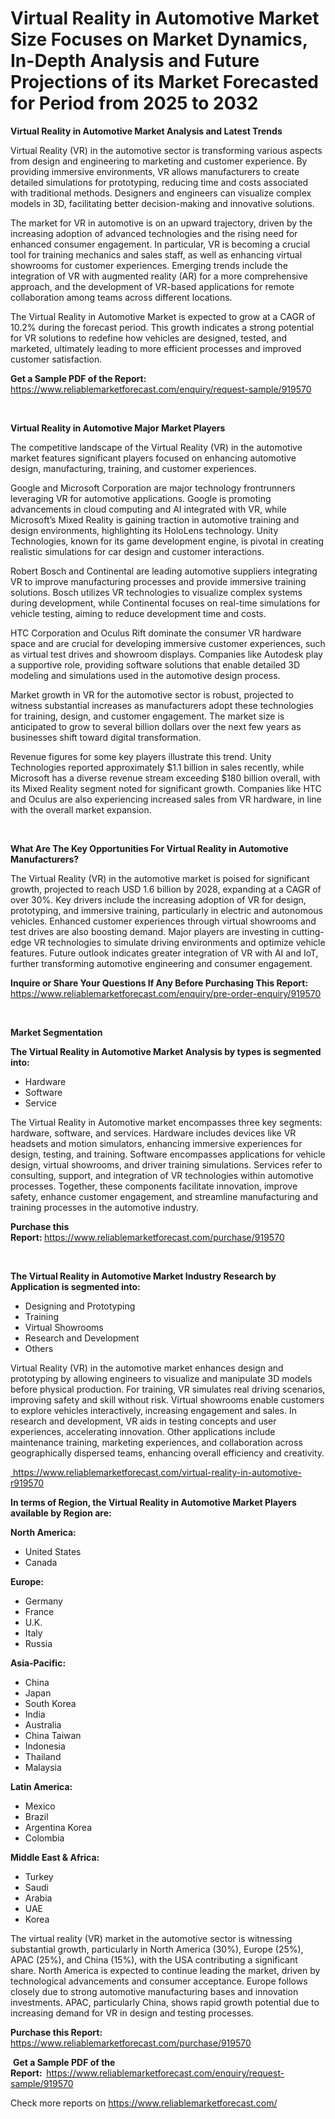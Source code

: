 <p><h1>Virtual Reality in Automotive Market Size Focuses on Market Dynamics, In-Depth Analysis and Future Projections of its Market Forecasted for Period from 2025 to 2032</h1></p><p><strong>Virtual Reality in Automotive Market Analysis and Latest Trends</strong></p>
<p><p>Virtual Reality (VR) in the automotive sector is transforming various aspects from design and engineering to marketing and customer experience. By providing immersive environments, VR allows manufacturers to create detailed simulations for prototyping, reducing time and costs associated with traditional methods. Designers and engineers can visualize complex models in 3D, facilitating better decision-making and innovative solutions.</p><p>The market for VR in automotive is on an upward trajectory, driven by the increasing adoption of advanced technologies and the rising need for enhanced consumer engagement. In particular, VR is becoming a crucial tool for training mechanics and sales staff, as well as enhancing virtual showrooms for customer experiences. Emerging trends include the integration of VR with augmented reality (AR) for a more comprehensive approach, and the development of VR-based applications for remote collaboration among teams across different locations.</p><p>The Virtual Reality in Automotive Market is expected to grow at a CAGR of 10.2% during the forecast period. This growth indicates a strong potential for VR solutions to redefine how vehicles are designed, tested, and marketed, ultimately leading to more efficient processes and improved customer satisfaction.</p></p>
<p><strong>Get a Sample PDF of the Report:&nbsp;</strong> <a href="https://www.reliablemarketforecast.com/enquiry/request-sample/919570?utm_campaign=2294&utm_medium=2&utm_source=Github&utm_content=ia&utm_term=30032025&utm_id=virtual-reality-in-automotive">https://www.reliablemarketforecast.com/enquiry/request-sample/919570</a></p>
<p>&nbsp;</p>
<p><strong>Virtual Reality in Automotive Major Market Players</strong></p>
<p><p>The competitive landscape of the Virtual Reality (VR) in the automotive market features significant players focused on enhancing automotive design, manufacturing, training, and customer experiences.</p><p>Google and Microsoft Corporation are major technology frontrunners leveraging VR for automotive applications. Google is promoting advancements in cloud computing and AI integrated with VR, while Microsoft’s Mixed Reality is gaining traction in automotive training and design environments, highlighting its HoloLens technology. Unity Technologies, known for its game development engine, is pivotal in creating realistic simulations for car design and customer interactions.</p><p>Robert Bosch and Continental are leading automotive suppliers integrating VR to improve manufacturing processes and provide immersive training solutions. Bosch utilizes VR technologies to visualize complex systems during development, while Continental focuses on real-time simulations for vehicle testing, aiming to reduce development time and costs.</p><p>HTC Corporation and Oculus Rift dominate the consumer VR hardware space and are crucial for developing immersive customer experiences, such as virtual test drives and showroom displays. Companies like Autodesk play a supportive role, providing software solutions that enable detailed 3D modeling and simulations used in the automotive design process.</p><p>Market growth in VR for the automotive sector is robust, projected to witness substantial increases as manufacturers adopt these technologies for training, design, and customer engagement. The market size is anticipated to grow to several billion dollars over the next few years as businesses shift toward digital transformation.</p><p>Revenue figures for some key players illustrate this trend. Unity Technologies reported approximately $1.1 billion in sales recently, while Microsoft has a diverse revenue stream exceeding $180 billion overall, with its Mixed Reality segment noted for significant growth. Companies like HTC and Oculus are also experiencing increased sales from VR hardware, in line with the overall market expansion.</p></p>
<p>&nbsp;</p>
<p><strong>What Are The Key Opportunities For Virtual Reality in Automotive Manufacturers?</strong></p>
<p><p>The Virtual Reality (VR) in the automotive market is poised for significant growth, projected to reach USD 1.6 billion by 2028, expanding at a CAGR of over 30%. Key drivers include the increasing adoption of VR for design, prototyping, and immersive training, particularly in electric and autonomous vehicles. Enhanced customer experiences through virtual showrooms and test drives are also boosting demand. Major players are investing in cutting-edge VR technologies to simulate driving environments and optimize vehicle features. Future outlook indicates greater integration of VR with AI and IoT, further transforming automotive engineering and consumer engagement.</p></p>
<p><strong>Inquire or Share Your Questions If Any Before Purchasing This Report:</strong> <a href="https://www.reliablemarketforecast.com/enquiry/pre-order-enquiry/919570?utm_campaign=2294&utm_medium=2&utm_source=Github&utm_content=ia&utm_term=30032025&utm_id=virtual-reality-in-automotive">https://www.reliablemarketforecast.com/enquiry/pre-order-enquiry/919570</a></p>
<p>&nbsp;</p>
<p><strong>Market Segmentation</strong></p>
<p><strong>The Virtual Reality in Automotive Market Analysis by types is segmented into:</strong></p>
<p><ul><li>Hardware</li><li>Software</li><li>Service</li></ul></p>
<p><p>The Virtual Reality in Automotive market encompasses three key segments: hardware, software, and services. Hardware includes devices like VR headsets and motion simulators, enhancing immersive experiences for design, testing, and training. Software encompasses applications for vehicle design, virtual showrooms, and driver training simulations. Services refer to consulting, support, and integration of VR technologies within automotive processes. Together, these components facilitate innovation, improve safety, enhance customer engagement, and streamline manufacturing and training processes in the automotive industry.</p></p>
<p><strong>Purchase this Report:&nbsp;</strong><a href="https://www.reliablemarketforecast.com/purchase/919570?utm_campaign=2294&utm_medium=2&utm_source=Github&utm_content=ia&utm_term=30032025&utm_id=virtual-reality-in-automotive">https://www.reliablemarketforecast.com/purchase/919570</a></p>
<p>&nbsp;</p>
<p><strong>The Virtual Reality in Automotive Market Industry Research by Application is segmented into:</strong></p>
<p><ul><li>Designing and Prototyping</li><li>Training</li><li>Virtual Showrooms</li><li>Research and Development</li><li>Others</li></ul></p>
<p><p>Virtual Reality (VR) in the automotive market enhances design and prototyping by allowing engineers to visualize and manipulate 3D models before physical production. For training, VR simulates real driving scenarios, improving safety and skill without risk. Virtual showrooms enable customers to explore vehicles interactively, increasing engagement and sales. In research and development, VR aids in testing concepts and user experiences, accelerating innovation. Other applications include maintenance training, marketing experiences, and collaboration across geographically dispersed teams, enhancing overall efficiency and creativity.</p></p>
<p><a href="https://www.reliablemarketforecast.com/virtual-reality-in-automotive-r919570?utm_campaign=2294&utm_medium=2&utm_source=Github&utm_content=ia&utm_term=30032025&utm_id=virtual-reality-in-automotive">&nbsp;https://www.reliablemarketforecast.com/virtual-reality-in-automotive-r919570</a></p>
<p><strong>In terms of Region, the Virtual Reality in Automotive Market Players available by Region are:</strong></p>
<p>
    <p> <strong> North America: </strong>
        <ul>
            <li>United States</li>
            <li>Canada</li>
        </ul>
        </p> 
    <p> <strong> Europe: </strong>
        <ul>
            <li>Germany</li>
            <li>France</li>
            <li>U.K.</li>
            <li>Italy</li>
            <li>Russia</li>
        </ul>
        </p> 
    <p> <strong> Asia-Pacific: </strong>
        <ul>
            <li>China</li>
            <li>Japan</li>
            <li>South Korea</li>
            <li>India</li>
            <li>Australia</li>
            <li>China Taiwan</li>
            <li>Indonesia</li>
            <li>Thailand</li>
            <li>Malaysia</li>
        </ul>
        </p> 
    <p> <strong> Latin America: </strong>
        <ul>
            <li>Mexico</li>
            <li>Brazil</li>
            <li>Argentina Korea</li>
            <li>Colombia</li>
        </ul>
        </p> 
    <p> <strong> Middle East & Africa: </strong>
        <ul>
            <li>Turkey</li>
            <li>Saudi</li>
            <li>Arabia</li>
            <li>UAE</li>
            <li>Korea</li>
        </ul>
    </p>
    </p>
<p><p>The virtual reality (VR) market in the automotive sector is witnessing substantial growth, particularly in North America (30%), Europe (25%), APAC (25%), and China (15%), with the USA contributing a significant share. North America is expected to continue leading the market, driven by technological advancements and consumer acceptance. Europe follows closely due to strong automotive manufacturing bases and innovation investments. APAC, particularly China, shows rapid growth potential due to increasing demand for VR in design and testing processes.</p></p>
<p><strong>Purchase this Report: </strong><a href="https://www.reliablemarketforecast.com/purchase/919570?utm_campaign=2294&utm_medium=2&utm_source=Github&utm_content=ia&utm_term=30032025&utm_id=virtual-reality-in-automotive">https://www.reliablemarketforecast.com/purchase/919570</a></p>
<p>&nbsp;<strong>Get a Sample PDF of the Report:&nbsp;&nbsp;</strong><a href="https://www.reliablemarketforecast.com/enquiry/request-sample/919570?utm_campaign=2294&utm_medium=2&utm_source=Github&utm_content=ia&utm_term=30032025&utm_id=virtual-reality-in-automotive">https://www.reliablemarketforecast.com/enquiry/request-sample/919570</a></p>
<p><strong></strong></p>
<p>Check more reports on <a href="https://www.reliablemarketforecast.com/?utm_campaign=2294&utm_medium=2&utm_source=Github&utm_content=ia&utm_term=30032025&utm_id=virtual-reality-in-automotive">https://www.reliablemarketforecast.com/</a></p>